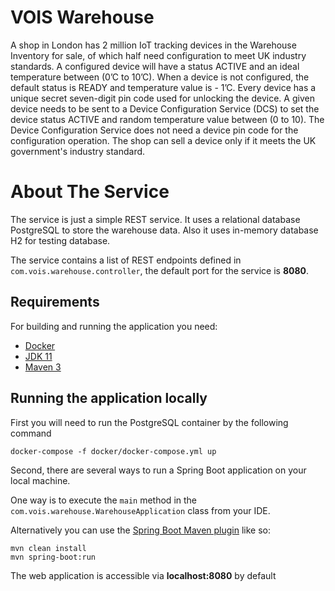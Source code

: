 # VOIS Warehouse
A shop in London has 2 million IoT tracking devices in the Warehouse Inventory for sale, of which half need configuration to meet UK industry standards.
A configured device will have a status ACTIVE and an ideal temperature between (0’C to 10’C).
When a device is not configured, the default status is READY and temperature value is - 1’C.
Every device has a unique secret seven-digit pin code used for unlocking the device.
A given device needs to be sent to a Device Configuration Service (DCS) to set the device status ACTIVE and random temperature value between (0 to 10).
The Device Configuration Service does not need a device pin code for the configuration operation.
The shop can sell a device only if it meets the UK government's industry standard.


# About The Service
The service is just a simple REST service. It uses a relational database PostgreSQL to store the warehouse data. Also it uses in-memory database H2 for testing database.

The service contains a list of REST endpoints defined in `com.vois.warehouse.controller`, the default port for the service is **8080**.


## Requirements

For building and running the application you need:

- [Docker](https://docs.docker.com/get-docker/)
- [JDK 11](https://www.oracle.com/java/technologies/downloads/#java11)
- [Maven 3](https://maven.apache.org)


## Running the application locally

First you will need to run the PostgreSQL container by the following command
```shell
docker-compose -f docker/docker-compose.yml up
```

Second, there are several ways to run a Spring Boot application on your local machine. 

One way is to execute the `main` method in the `com.vois.warehouse.WarehouseApplication` class from your IDE.

Alternatively you can use the [Spring Boot Maven plugin](https://docs.spring.io/spring-boot/docs/current/reference/html/build-tool-plugins-maven-plugin.html) like so:

```shell
mvn clean install
mvn spring-boot:run
```

The web application is accessible via **localhost:8080** by default

